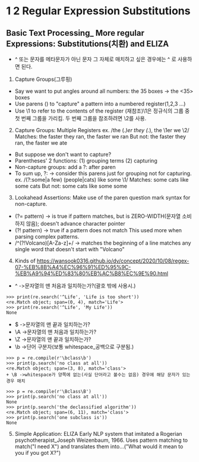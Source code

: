 # 1 2 Regular Expression Substitutions
## Basic Text Processing_ More regular Expressions: Substitutions(치환) and ELIZA
+ ^ 또는 문자를 메타문자가 아닌 문자 그 자체로 매치하고 싶은 경우에는 \^ 로 사용하면 된다.

1. Capture Groups(그루핑)
+ Say we want to put angles around all numbers: the 35 boxes -> the <35> boxes
+ Use parens () to "capture" a pattern into a numbered register(1,2,3 ...)
+ Use \1 to refer to the contents of the register
(재참조)\1은 정규식의 그룹 중 첫 번째 그룹을 가리킴. 두 번째 그룹을 참조하려면 \2를 사용.

2. Capture Groups: Multiple Registers
ex. 
/the (.*)er they (.*), the \1er we \2/
	Matches:
		the faster they ran, the faster we ran
	But not:
		the faster they ran, the faster we ate

+ But suppose we don't want to capture?
+ Parentheses' 2 functions: 
	(1) grouping terms
	(2) capturing
+ Non-capture groups:
	add a ?: after paren
+ To sum up, 
	?: -> consider this parens just for grouping not for capturing.
ex.
/(?:some|a few) (people|cats) like some \1/
	Matches:
		some cats like some cats
	But not:
		some cats like some some

3. Lookahead Assertions: Make use of the paren question mark syntax for non-capture.
+ (?= pattern) -> is true if pattern matches, but is ZERO-WIDTH(문자열 소비하지 않음); doesn't advance character pointer
+ (?! pattern) -> true if a pattern does not match
	This used more when parsing complex patterns.
+ /^(?!Volcano)[A-Za-z]+/
-> matches the beginning of a line matches any single word that doesn't start with "Volcano"

4. Kinds of <Zero-width Assertion>
https://wansook0316.github.io/dv/concept/2020/10/08/regex-07-%EB%8B%A4%EC%96%91%ED%95%9C-%EB%A9%94%ED%83%80%EB%AC%B8%EC%9E%90.html
+ ^	->문자열의 맨 처음과 일치하는가?(괄호 밖에 사용시.)	 
```
>>> print(re.search('^Life', 'Life is too short'))
<re.Match object; span=(0, 4), match='Life'>
>>> print(re.search('^Life', 'My Life'))
None
```
+ $	->문자열의 맨 끝과 일치하는가?	 
+ \A ->문자열의 맨 처음과 일치하는가?	 
+ \Z ->문자열의 맨 끝과 일치하는가?	 
+ \b ->단어 구분자(보통 whitespace_공백으로 구분됨.)
```	
>>> p = re.compile(r'\bclass\b')
>>> print(p.search('no class at all'))
<re.Match object; span=(3, 8), match='class'> 
+ \B ->whitespace가 양쪽에 없는(사실 단어라고 볼수는 없음) 경우에 해당 문자가 있는 경우 매치
```
```
>>> p = re.compile(r'\Bclass\B')
>>> print(p.search('no class at all'))
None
>>> print(p.search('the declassified algorithm'))
<re.Match object; span=(6, 11), match='class'>
>>> print(p.search('one subclass is'))
None
```


5. Simple Application: ELIZA
Early NLP system that imitated a Rogerian psychotherapist_Joseph Weizenbaum, 1966.
Uses pattern matching to match("I need X") and translates them into...("What would it mean to you if you got X?")
